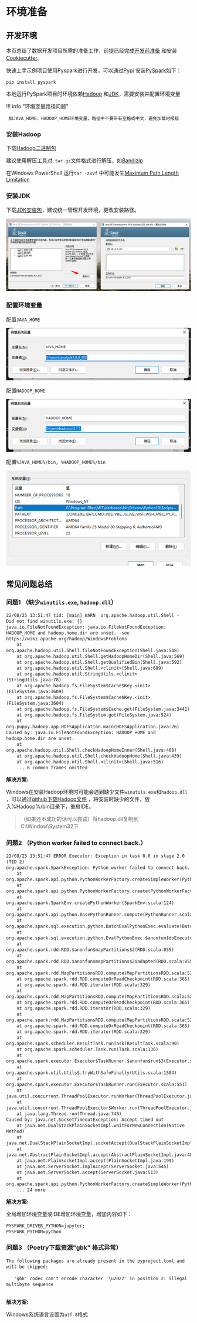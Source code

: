 # 环境准备

## 开发环境

本页总结了数据开发项目所需的准备工作，前提已经完成[开发前准备](/pythonic-project-guidelines/introduction/install)
和安装[Cookiecutter](https://cookiecutter.readthedocs.io/en/1.7.2/README.html)。

快速上手示例项目使用Pyspark进行开发，可以通过[Pypi](https://pypi.org/project/pyspark/)
安装[PySpark](https://spark.apache.org/docs/latest/api/python/getting_started/index.html)如下：

```shell
pip install pyspark
```

本地运行PySpark项目时环境依赖[Hadoop](https://archive.apache.org/dist/hadoop/common/)
和[JDK](https://www.oracle.com/java/technologies/downloads/#java8)，需要安装并配置环境变量

!!! info "环境变量路径问题"

     如JAVA_HOME，HADOOP_HOME环境变量，路径中不要带有空格或中文，避免加载时报错

### 安装Hadoop

下载[Hadoop二进制包](https://archive.apache.org/dist/hadoop/common/)

建议使用解压工具对`.tar.gz`文件格式进行解压，如[Bandizip](https://cn.bandisoft.com/bandizip/dl/)

在Windows PowerShell 运行`tar -zxvf`
中可能发生[Maximum Path Length Limitation](https://docs.microsoft.com/en-us/windows/win32/fileio/maximum-file-path-limitation?tabs=registry)

### 安装JDK

下载[JDK安装包](https://www.oracle.com/java/technologies/downloads/#java8)，建议统一管理开发环境，更改安装路径。

[![windows_install_jdk](../../assets/images/pycharm/windows_install_jdk.png)](../../assets/images/pycharm/windows_install_jdk.png)

### 配置环境变量

配置`JAVA_HOME`

[![windows_env_java](../../assets/images/pycharm/windows_env_java.png)](../../assets/images/pycharm/windows_env_java.png)

配置`HADOOP_HOME`

[![windows_env_hadoop](../../assets/images/pycharm/windows_env_hadoop.png)](../../assets/images/pycharm/windows_env_hadoop.png)

配置`%JAVA_HOME%/bin`，`%HADOOP_HOME%/bin`

[![windows_env_path](../../assets/images/pycharm/windows_env_path.png)](../../assets/images/pycharm/windows_env_path.png)

## 常见问题总结

### 问题1 （缺少`winutils.exe`, `hadoop.dll`）

```shell
22/08/25 13:51:47 tid: [main] WARN  org.apache.hadoop.util.Shell - 
Did not find winutils.exe: {}
java.io.FileNotFoundException: java.io.FileNotFoundException: HADOOP_HOME and hadoop.home.dir are unset. -see https://wiki.apache.org/hadoop/WindowsProblems
    at org.apache.hadoop.util.Shell.fileNotFoundException(Shell.java:548)
    at org.apache.hadoop.util.Shell.getHadoopHomeDir(Shell.java:569)
    at org.apache.hadoop.util.Shell.getQualifiedBin(Shell.java:592)
    at org.apache.hadoop.util.Shell.<clinit>(Shell.java:689)
    at org.apache.hadoop.util.StringUtils.<clinit>(StringUtils.java:78)
    at org.apache.hadoop.fs.FileSystem$Cache$Key.<init>(FileSystem.java:3609)
    at org.apache.hadoop.fs.FileSystem$Cache$Key.<init>(FileSystem.java:3604)
    at org.apache.hadoop.fs.FileSystem$Cache.get(FileSystem.java:3441)
    at org.apache.hadoop.fs.FileSystem.get(FileSystem.java:524)
    at org.puppy.hadoop.app.HDFSApplication.main(HDFSApplication.java:26)
Caused by: java.io.FileNotFoundException: HADOOP_HOME and hadoop.home.dir are unset.
    at org.apache.hadoop.util.Shell.checkHadoopHomeInner(Shell.java:468)
    at org.apache.hadoop.util.Shell.checkHadoopHome(Shell.java:439)
    at org.apache.hadoop.util.Shell.<clinit>(Shell.java:516)
    ... 6 common frames omitted
```

__解决方案:__

Windows在安装Hadoop环境时可能会遇到缺少文件`winutils.exe`和`hadoop.dll`
，可以通过[github下载Hadoop文件](https://github.com/cdarlint/winutils)
，将安装时缺少的文件，放入%Hadoop%/bin目录下，重启IDE。

> （如果还不成功的话可以尝试）将hadoop.dll复制到C:\Window\System32下

### 问题2 （Python worker failed to connect back.）

```shell
22/08/25 13:51:47 ERROR Executor: Exception in task 0.0 in stage 2.0 (TID 2)
org.apache.spark.SparkException: Python worker failed to connect back.
    at org.apache.spark.api.python.PythonWorkerFactory.createSimpleWorker(PythonWorkerFactory.scala:189)
    at org.apache.spark.api.python.PythonWorkerFactory.create(PythonWorkerFactory.scala:109)
    at org.apache.spark.SparkEnv.createPythonWorker(SparkEnv.scala:124)
    at org.apache.spark.api.python.BasePythonRunner.compute(PythonRunner.scala:164)
    at org.apache.spark.sql.execution.python.BatchEvalPythonExec.evaluate(BatchEvalPythonExec.scala:81)
    at org.apache.spark.sql.execution.python.EvalPythonExec.$anonfun$doExecute$2(EvalPythonExec.scala:130)
    at org.apache.spark.rdd.RDD.$anonfun$mapPartitions$2(RDD.scala:855)
    at org.apache.spark.rdd.RDD.$anonfun$mapPartitions$2$adapted(RDD.scala:855)
    at org.apache.spark.rdd.MapPartitionsRDD.compute(MapPartitionsRDD.scala:52)
    at org.apache.spark.rdd.RDD.computeOrReadCheckpoint(RDD.scala:365)
    at org.apache.spark.rdd.RDD.iterator(RDD.scala:329)
    at org.apache.spark.rdd.MapPartitionsRDD.compute(MapPartitionsRDD.scala:52)
    at org.apache.spark.rdd.RDD.computeOrReadCheckpoint(RDD.scala:365)
    at org.apache.spark.rdd.RDD.iterator(RDD.scala:329)
    at org.apache.spark.rdd.MapPartitionsRDD.compute(MapPartitionsRDD.scala:52)
    at org.apache.spark.rdd.RDD.computeOrReadCheckpoint(RDD.scala:365)
    at org.apache.spark.rdd.RDD.iterator(RDD.scala:329)
    at org.apache.spark.scheduler.ResultTask.runTask(ResultTask.scala:90)
    at org.apache.spark.scheduler.Task.run(Task.scala:136)
    at org.apache.spark.executor.Executor$TaskRunner.$anonfun$run$3(Executor.scala:548)
    at org.apache.spark.util.Utils$.tryWithSafeFinally(Utils.scala:1504)
    at org.apache.spark.executor.Executor$TaskRunner.run(Executor.scala:551)
    at java.util.concurrent.ThreadPoolExecutor.runWorker(ThreadPoolExecutor.java:1149)
    at java.util.concurrent.ThreadPoolExecutor$Worker.run(ThreadPoolExecutor.java:624)
    at java.lang.Thread.run(Thread.java:748)
Caused by: java.net.SocketTimeoutException: Accept timed out
    at java.net.DualStackPlainSocketImpl.waitForNewConnection(Native Method)
    at java.net.DualStackPlainSocketImpl.socketAccept(DualStackPlainSocketImpl.java:135)
    at java.net.AbstractPlainSocketImpl.accept(AbstractPlainSocketImpl.java:409)
    at java.net.PlainSocketImpl.accept(PlainSocketImpl.java:199)
    at java.net.ServerSocket.implAccept(ServerSocket.java:545)
    at java.net.ServerSocket.accept(ServerSocket.java:513)
    at org.apache.spark.api.python.PythonWorkerFactory.createSimpleWorker(PythonWorkerFactory.scala:176)
    ... 24 more
```

__解决方案:__

全局增加环境变量或IDE增加环境变量，增加内容如下：

```shell
PYSPARK_DRIVER_PYTHON=jupyter;
PYSPARK_PYTHON=python
```

### 问题3 （Poetry下载资源"gbk" 格式异常）

```shell
The following packages are already present in the pyproject.toml and will be skipped: 

   'gbk' codec can't encode character '\u2022' in position 2: illegal multibyte sequence
   
```

__解决方案:__

Windows系统语言设置为`utf-8`格式

